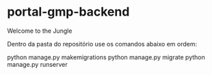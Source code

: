 # portal-gmp-backend
 
Welcome to the Jungle

Dentro da pasta do repositório use os comandos abaixo em ordem:

python manage.py makemigrations
python manage.py migrate
python manage.py runserver
